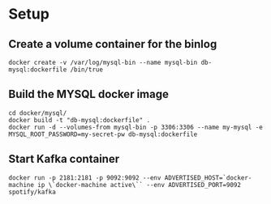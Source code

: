 # Setup

## Create a volume container for the binlog
```shell
docker create -v /var/log/mysql-bin --name mysql-bin db-mysql:dockerfile /bin/true
```

## Build the MYSQL docker image
```shell
cd docker/mysql/
docker build -t "db-mysql:dockerfile" .
docker run -d --volumes-from mysql-bin -p 3306:3306 --name my-mysql -e MYSQL_ROOT_PASSWORD=my-secret-pw db-mysql:dockerfile
```

## Start Kafka container
```shell
docker run -p 2181:2181 -p 9092:9092 --env ADVERTISED_HOST=`docker-machine ip \`docker-machine active\`` --env ADVERTISED_PORT=9092 spotify/kafka
```
